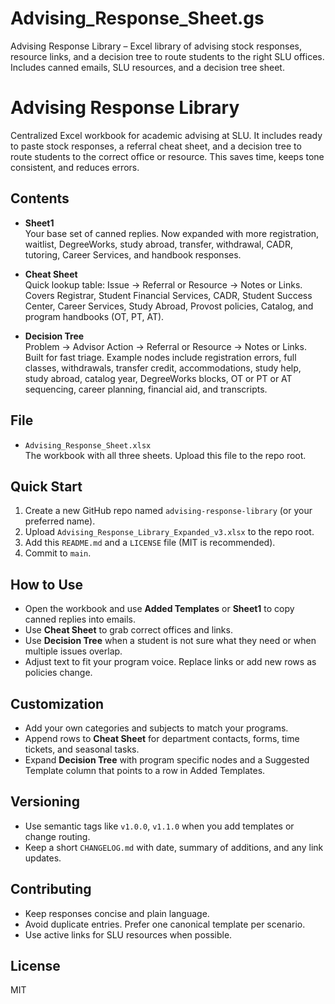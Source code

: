 # Advising_Response_Sheet.gs
Advising Response Library – Excel library of advising stock responses, resource links, and a decision tree to route students to the right SLU offices. Includes canned emails, SLU resources, and a decision tree sheet.
# Advising Response Library

Centralized Excel workbook for academic advising at SLU. It includes ready to paste stock responses, a referral cheat sheet, and a decision tree to route students to the correct office or resource. This saves time, keeps tone consistent, and reduces errors.

## Contents

- **Sheet1**  
  Your base set of canned replies. Now expanded with more registration, waitlist, DegreeWorks, study abroad, transfer, withdrawal, CADR, tutoring, Career Services, and handbook responses.

- **Cheat Sheet**  
  Quick lookup table: Issue → Referral or Resource → Notes or Links. Covers Registrar, Student Financial Services, CADR, Student Success Center, Career Services, Study Abroad, Provost policies, Catalog, and program handbooks (OT, PT, AT).

- **Decision Tree**  
  Problem → Advisor Action → Referral or Resource → Notes or Links. Built for fast triage. Example nodes include registration errors, full classes, withdrawals, transfer credit, accommodations, study help, study abroad, catalog year, DegreeWorks blocks, OT or PT or AT sequencing, career planning, financial aid, and transcripts.

## File

- `Advising_Response_Sheet.xlsx`  
  The workbook with all three sheets. Upload this file to the repo root.

## Quick Start

1. Create a new GitHub repo named `advising-response-library` (or your preferred name).
2. Upload `Advising_Response_Library_Expanded_v3.xlsx` to the repo root.
3. Add this `README.md` and a `LICENSE` file (MIT is recommended).
4. Commit to `main`.

## How to Use

- Open the workbook and use **Added Templates** or **Sheet1** to copy canned replies into emails.
- Use **Cheat Sheet** to grab correct offices and links.
- Use **Decision Tree** when a student is not sure what they need or when multiple issues overlap.
- Adjust text to fit your program voice. Replace links or add new rows as policies change.

## Customization

- Add your own categories and subjects to match your programs.
- Append rows to **Cheat Sheet** for department contacts, forms, time tickets, and seasonal tasks.
- Expand **Decision Tree** with program specific nodes and a Suggested Template column that points to a row in Added Templates.

## Versioning

- Use semantic tags like `v1.0.0`, `v1.1.0` when you add templates or change routing.
- Keep a short `CHANGELOG.md` with date, summary of additions, and any link updates.

## Contributing

- Keep responses concise and plain language.
- Avoid duplicate entries. Prefer one canonical template per scenario.
- Use active links for SLU resources when possible.

## License

MIT
